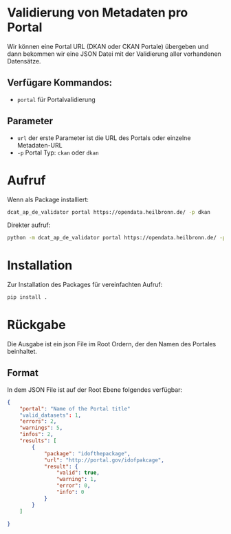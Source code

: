 # Validierung von Metadaten pro Portal 

Wir können eine Portal URL (DKAN oder CKAN Portale) übergeben und dann bekommen wir eine
JSON Datei mit der Validierung aller vorhandenen Datensätze.


## Verfügare Kommandos:

- `portal` für Portalvalidierung

## Parameter

- `url` der erste Parameter ist die URL des Portals oder einzelne Metadaten-URL
- `-p` Portal Typ: `ckan` oder `dkan`

# Aufruf

Wenn als Package installiert:

```bash
dcat_ap_de_validator portal https://opendata.heilbronn.de/ -p dkan
```

Direkter aufruf:

```bash
python -m dcat_ap_de_validator portal https://opendata.heilbronn.de/ -p dkan
```

# Installation
Zur Installation des Packages für vereinfachten Aufruf:

```bash
pip install .
```

# Rückgabe

Die Ausgabe ist ein json File im Root Ordern, der den Namen des Portales beinhaltet.

## Format

In dem JSON File ist auf der Root Ebene folgendes verfügbar:

```json
{
    "portal": "Name of the Portal title"
    "valid_datasets": 1,
    "errors": 2,
    "warnings": 5,
    "infos": 2,
    "results": [
        {
            "package": "idofthepackage",
            "url": "http://portal.gov/idofpakcage",
            "result": {
                "valid": true,
                "warning": 1,
                "error": 0,
                "info": 0
            }
        }
    ]

}
```
